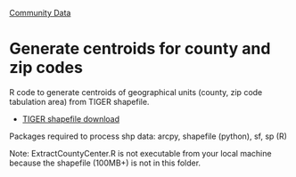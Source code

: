[Community Data](/community-data/)

# Generate centroids for county and zip codes

R code to generate centroids of geographical units (county, zip code tabulation area) from TIGER shapefile. 

- [TIGER shapefile download](https://www.census.gov/cgi-bin/geo/shapefiles/index.php)

Packages required to process shp data: arcpy, shapefile (python), sf, sp (R)

Note:
ExtractCountyCenter.R is not executable from your local machine because the shapefile (100MB+) is not in this folder.
